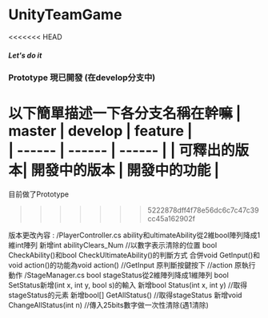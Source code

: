 # UnityTeamGame
<<<<<<< HEAD
##### Let's do it
### Prototype 現已開發 (在develop分支中)

以下簡單描述一下各分支名稱在幹嘛
| master | develop | feature |  
| ------ | ------ | ------ |
| 可釋出的版本| 開發中的版本 | 開發中的功能 |
=======
目前做了Prototype
>>>>>>> 5222878dff4f78e56dc6c7c47c39cc45a162902f

版本更改內容 :
/PlayerController.cs
	ability和ultimateAbility從2維bool陣列降成1維int陣列
	新增int abilityClears_Num //以數字表示清除的位置
	bool CheckAbility()和bool CheckUltimateAbility()的判斷方式
	合併void GetInput()和void action()的功能為void action()
	//GetInput 原判斷按鍵按下
	//action 原執行動作
/StageManager.cs
	bool stageStatus從2維陣列降成1維陣列
	bool SetStatus新增(int x, int y, bool s)的輸入
	新增bool Status(int x, int y) //取得stageStatus的元素 
	新增bool[] GetAllStatus() //取得stageStatus
	新增void ChangeAllStatus(int n) //傳入25bits數字做一次性清除(遇1清除)
